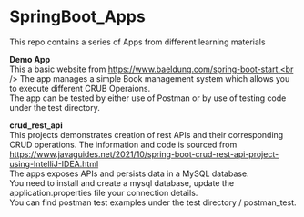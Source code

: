 # SpringBoot_Apps

This repo contains a series of Apps from different learning materials

**Demo App**<br />
This a basic website from https://www.baeldung.com/spring-boot-start.<br />
The app manages a simple Book management system which allows you to execute different CRUB Operaions.<br />
The app can be tested by either use of Postman or by use of testing code under the test directory.<br />

**crud_rest_api**<br />
This projects demonstrates creation of rest APIs and their corresponding CRUD operations.
The information and code is sourced from  https://www.javaguides.net/2021/10/spring-boot-crud-rest-api-project-using-IntelliJ-IDEA.html<br />
The apps exposes APIs and persists data in a MySQL database.<br />
You need to install and create a mysql database, update the application.properties file your connection details.<br />
You can find postman test examples under the test directory / postman_test.<br />

